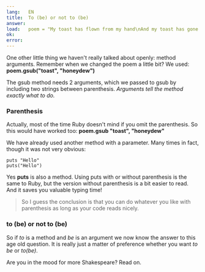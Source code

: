 ```yaml
---
lang:   EN
title:  To (be) or not to (be)
answer:
load:   poem = "My toast has flown from my hand\nAnd my toast has gone to the moon.\nYada yada yada\n"
ok:
error:
---
```


One other little thing we haven't really talked about openly: method arguments.
Remember when we changed the poem a little bit? We used:
__poem.gsub("toast", "honeydew")__

The gsub method needs 2 arguments, which we passed to gsub by including two strings between
parenthesis. _Arguments tell the method exactly what to do._

### Parenthesis
Actually, most of the time Ruby doesn't mind if you omit the parenthesis. So this would have
worked too:
__poem.gsub "toast", "honeydew"__

We have already used another method with a parameter. Many times in fact, though it was not very
obvious:

    puts "Hello"
    puts("Hello")

Yes __puts__ is also a method. Using puts with or without parenthesis is the same to Ruby, but the
version without parenthesis is a bit easier to read. And it saves you valuable typing time!

> So I guess the conclusion is that you can do whatever you like with parenthesis as long as your
> code reads nicely.

### to (be) or not to (be)
So if _to_ is a method and _be_ is an argument we now know the answer to this age old question.
It is really just a matter of preference whether you want _to be_ or _to(be)_.

Are you in the mood for more Shakespeare? Read on.
